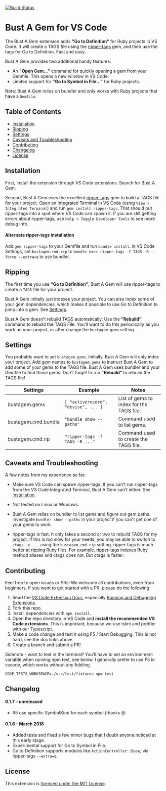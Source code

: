 [![Build Status](https://travis-ci.org/gurgeous/bust-a-gem.svg?branch=master)](https://travis-ci.org/gurgeous/bust-a-gem)

# Bust A Gem for VS Code

The Bust A Gem extension adds **"Go to Definition"** for Ruby projects in VS Code. It will create a TAGS file using the [ripper-tags](https://github.com/tmm1/ripper-tags) gem, and then use the tags for Go to Definition. Fast and easy.

Bust A Gem provides two additional handy features:

- An **"Open Gem..."** command for quickly opening a gem from your Gemfile. This opens a new window in VS Code.
- Limited support for **"Go to Symbol in File..."** for Ruby projects.

Note: Bust A Gem relies on bundler and only works with Ruby projects that have a `Gemfile`.

<!---
markdown-toc --no-firsth1 --maxdepth 1 readme.md
-->

## Table of Contents

- [Installation](#installation)
- [Ripping](#ripping)
- [Settings](#settings)
- [Caveats and Troubleshooting](#caveats-and-troubleshooting)
- [Contributing](#contributing)
- [Changelog](#changelog)
- [License](#license)

## Installation

First, install the extension through VS Code extensions. Search for Bust A Gem.

Second, Bust A Gem uses the excellent [ripper-tags](https://github.com/tmm1/ripper-tags) gem to build a TAGS file for your project. Open an Integrated Terminal in VS Code (using `View > Integrated Terminal`) and run `gem install ripper-tags`. That should put ripper-tags into a spot where VS Code can spawn it. If you are still getting errors about ripper-tags, use `Help > Toggle Developer Tools` to see more debug info.

#### Alternate ripper-tags installation

Add `gem ripper-tags` to your Gemfile and run `bundle install`. In VS Code Settings, set `bustagem.cmd.rip` to `bundle exec ripper-tags -f TAGS -R --force --extra=q` to use bundler.

## Ripping

The first time you use **"Go to Definition"**, Bust A Gem will use ripper-tags to create a `TAGS` file for your project.

Bust A Gem initially just indexes your project. You can also index some of your gem dependencies, which makes it possible to use Go to Definition to jump into a gem. See [Settings](#settings).

Bust A Gem doesn't rebuild TAGS automatically. Use the **"Rebuild"** command to rebuild the TAGS File. You'll want to do this periodically as you work on your project, or after change the `bustagem.gems` setting.

## Settings

You probably want to set `bustagem.gems`. Initially, Bust A Gem will only index your project. Add gem names to `bustagem.gems` to instruct Bust A Gem to add some of your gems to the TAGS file. Bust A Gem uses bundler and your Gemfile to find those gems. Don't forget to run **"Rebuild"** to rebuild the TAGS file!

| Settings            | Example                             | Notes                                    |
| ------------------- | ----------------------------------- | ---------------------------------------- |
| bustagem.gems       | `[ "activerecord", "devise", ... ]` | List of gems to index for the TAGS file. |
| bustagem.cmd.bundle | `"bundle show --paths"`             | Command used to list gems.               |
| bustagem.cmd.rip    | `"ripper-tags -f TAGS -R ..."`      | Command used to create the TAGS file.    |

## Caveats and Troubleshooting

A few notes from my experience so far:

- Make sure VS Code can spawn ripper-tags. If you can't run ripper-tags from the VS Code Integrated Terminal, Bust A Gem can't either. See [Installation](#installation).

- Not tested on Linux or Windows.

- Bust A Gem relies on bundler to list gems and figure out gem paths. Investigate `bundler show --paths` in your project if you can't get one of your gems to work.

- ripper-tags is fast. It only takes a second or two to rebuild TAGS for my project. If this is too slow for your needs, you may be able to switch to `ctags -e ...` using the `bustagem.cmd.rip` setting. ripper-tags is much better at ripping Ruby files. For example, ripper-tags indexes Ruby method aliases and ctags does not. But ctags is faster.

## Contributing

Feel free to open issues or PRs! We welcome all contributions, even from beginners. If you want to get started with a PR, please do the following:

1.  Read the [VS Code Extension Docs](https://code.visualstudio.com/docs/extensions/overview), especially [Running and Debugging Extensions](https://code.visualstudio.com/docs/extensions/debugging-extensions).
1.  Fork this repo.
1.  Install dependencies with `npm install`.
1.  Open the repo directory in VS Code and **install the recommended VS Code extensions**. This is important, because we use tslint and prettier with our Typescript.
1.  Make a code change and test it using F5 / Start Debugging. This is not hard, see the doc links above.
1.  Create a branch and submit a PR!

Sidenote - want to test in the terminal? You'll have to set an environment variable when running npm test, see below. I generally prefer to use F5 in vscode, which works without any fiddling.

`CODE_TESTS_WORKSPACE=./src/test/fixtures npm test`

## Changelog

#### 0.1.7 - unreleased

- \#5 use specific SymbolKind for each symbol (thanks @


#### 0.1.6 - March 2018

- Added tests and fixed a few minor bugs that I doubt anyone noticed at this early stage.
- Experimental support for Go to Symbol in File.
- Go to Definition supports modules like `ActionController::Base`, via ripper-tags `--extra=q`.

## License

This extension is [licensed under the MIT License](LICENSE.txt).
